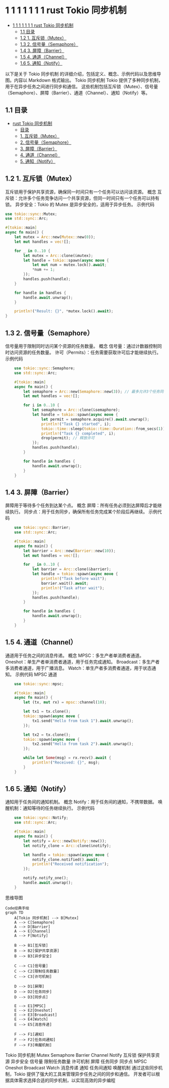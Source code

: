 # 1 1 1 1 1 1 1 rust Tokio 同步机制

<!-- TOC START -->
- [1 1 1 1 1 1 1 rust Tokio 同步机制](#1-1-1-1-1-1-1-rust-tokio-同步机制)
  - [1.1 目录](#目录)
  - [1.2 1. 互斥锁（Mutex）](#1-互斥锁（mutex）)
  - [1.3 2. 信号量（Semaphore）](#2-信号量（semaphore）)
  - [1.4 3. 屏障（Barrier）](#3-屏障（barrier）)
  - [1.5 4. 通道（Channel）](#4-通道（channel）)
  - [1.6 5. 通知（Notify）](#5-通知（notify）)
<!-- TOC END -->














以下是关于 Tokio 同步机制 的详细介绍，包括定义、概念、示例代码以及思维导图。内容以 Markdown 格式输出。
Tokio 同步机制
Tokio 提供了多种同步机制，用于在异步任务之间进行同步和通信。
这些机制包括互斥锁（Mutex）、信号量（Semaphore）、屏障（Barrier）、通道（Channel）、通知（Notify）等。

## 1.1 目录

- [rust Tokio 同步机制](#rust-tokio-同步机制)
  - [目录](#目录)
  - [1. 互斥锁（Mutex）](#1-互斥锁mutex)
  - [2. 信号量（Semaphore）](#2-信号量semaphore)
  - [3. 屏障（Barrier）](#3-屏障barrier)
  - [4. 通道（Channel）](#4-通道channel)
  - [5. 通知（Notify）](#5-通知notify)

## 1.2 1. 互斥锁（Mutex）

互斥锁用于保护共享资源，确保同一时间只有一个任务可以访问该资源。
概念
    互斥锁：允许多个任务竞争访问一个共享资源，但同一时间只有一个任务可以持有锁。
    异步安全：Tokio 的 Mutex 是异步安全的，适用于异步任务。
示例代码

```rust
use tokio::sync::Mutex;
use std::sync::Arc;

#[tokio::main]
async fn main() {
    let mutex = Arc::new(Mutex::new(0));
    let mut handles = vec![];

    for _ in 0..10 {
        let mutex = Arc::clone(&mutex);
        let handle = tokio::spawn(async move {
            let mut num = mutex.lock().await;
            *num += 1;
        });
        handles.push(handle);
    }

    for handle in handles {
        handle.await.unwrap();
    }

    println!("Result: {}", *mutex.lock().await);
}
```

## 1.3 2. 信号量（Semaphore）

信号量用于限制同时访问某个资源的任务数量。
概念
    信号量：通过计数器控制同时访问资源的任务数量。
    许可（Permits）：任务需要获取许可后才能继续执行。
示例代码

```rust
    use tokio::sync::Semaphore;
    use std::sync::Arc;

    #[tokio::main]
    async fn main() {
        let semaphore = Arc::new(Semaphore::new(3)); // 最多允许3个任务同时运行
        let mut handles = vec![];

        for i in 0..10 {
            let semaphore = Arc::clone(&semaphore);
            let handle = tokio::spawn(async move {
                let permit = semaphore.acquire().await.unwrap();
                println!("Task {} started", i);
                tokio::time::sleep(tokio::time::Duration::from_secs(1)).await;
                println!("Task {} completed", i);
                drop(permit); // 释放许可
            });
            handles.push(handle);
        }

        for handle in handles {
            handle.await.unwrap();
        }
    }
```

## 1.4 3. 屏障（Barrier）

屏障用于等待多个任务到达某个点。
概念
    屏障：所有任务必须到达屏障后才能继续执行。
    同步点：用于任务同步，确保所有任务完成某个阶段后再继续。
示例代码

```rust
    use tokio::sync::Barrier;
    use std::sync::Arc;

    #[tokio::main]
    async fn main() {
        let barrier = Arc::new(Barrier::new(10));
        let mut handles = vec![];

        for _ in 0..10 {
            let barrier = Arc::clone(&barrier);
            let handle = tokio::spawn(async move {
                println!("Task before wait");
                barrier.wait().await;
                println!("Task after wait");
            });
            handles.push(handle);
        }

        for handle in handles {
            handle.await.unwrap();
        }
    }
```

## 1.5 4. 通道（Channel）

通道用于任务之间的消息传递。
概念
    MPSC：多生产者单消费者通道。
    Oneshot：单生产者单消费者通道，用于任务完成通知。
    Broadcast：多生产者多消费者通道，用于广播消息。
    Watch：单生产者多消费者通道，用于状态通知。
示例代码
MPSC 通道

```rust
    use tokio::sync::mpsc;

    #[tokio::main]
    async fn main() {
        let (tx, mut rx) = mpsc::channel(10);

        let tx1 = tx.clone();
        tokio::spawn(async move {
            tx1.send("Hello from task 1").await.unwrap();
        });

        let tx2 = tx.clone();
        tokio::spawn(async move {
            tx2.send("Hello from task 2").await.unwrap();
        });

        while let Some(msg) = rx.recv().await {
            println!("Received: {}", msg);
        }
    }
```

## 1.6 5. 通知（Notify）

通知用于任务间的通知机制。
概念
Notify：用于任务间的通知，不携带数据。
唤醒机制：通知等待的任务继续执行。
示例代码

```rust
    use tokio::sync::Notify;
    use std::sync::Arc;

    #[tokio::main]
    async fn main() {
        let notify = Arc::new(Notify::new());
        let notify_clone = Arc::clone(&notify);

        let handle = tokio::spawn(async move {
            notify_clone.notified().await;
            println!("Received notification");
        });

        notify.notify_one();
        handle.await.unwrap();
    }
```

思维导图

```Mermaid
Code经典手绘
graph TD
    A[Tokio 同步机制] --> B[Mutex]
    A --> C[Semaphore]
    A --> D[Barrier]
    A --> E[Channel]
    A --> F[Notify]

    B --> B1[互斥锁]
    B --> B2[保护共享资源]
    B --> B3[异步安全]

    C --> C1[信号量]
    C --> C2[限制任务数量]
    C --> C3[许可机制]

    D --> D1[屏障]
    D --> D2[任务同步]
    D --> D3[同步点]

    E --> E1[MPSC]
    E --> E2[Oneshot]
    E --> E3[Broadcast]
    E --> E4[Watch]
    E --> E5[消息传递]

    F --> F1[通知]
    F --> F2[任务间通知]
    F --> F3[唤醒机制]
```

Tokio 同步机制
Mutex
Semaphore
Barrier
Channel
Notify
互斥锁
保护共享资源
异步安全
信号量
限制任务数量
许可机制
屏障
任务同步
同步点
MPSC
Oneshot
Broadcast
Watch
消息传递
通知
任务间通知
唤醒机制
通过这些同步机制，Tokio 提供了强大的工具来管理异步任务之间的同步和通信。
开发者可以根据具体需求选择合适的同步机制，以实现高效的异步编程
